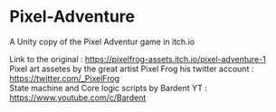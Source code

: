 # Pixel-Adventure
A Unity copy of the Pixel Adventur game in itch.io  

Link to the original : https://pixelfrog-assets.itch.io/pixel-adventure-1  
Pixel art assetes by the great artist Pixel Frog his twitter account : https://twitter.com/_PixelFrog  
State machine and Core logic scripts by Bardent YT : https://www.youtube.com/c/Bardent
